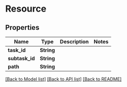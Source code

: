 # Resource

## Properties
Name | Type | Description | Notes
------------ | ------------- | ------------- | -------------
**task_id** | **String** |  | 
**subtask_id** | **String** |  | 
**path** | **String** |  | 

[[Back to Model list]](../README.md#documentation-for-models) [[Back to API list]](../README.md#documentation-for-api-endpoints) [[Back to README]](../README.md)


